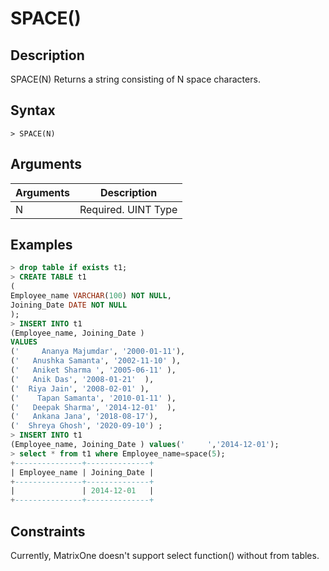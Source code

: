 # **SPACE()**

## **Description**

SPACE(N) Returns a string consisting of N space characters.

## **Syntax**

```
> SPACE(N)
```

## **Arguments**

|  Arguments   | Description  |
|  ----  | ----  |
| N | Required. UINT Type |

## **Examples**

```SQL
> drop table if exists t1;
> CREATE TABLE t1
(
Employee_name VARCHAR(100) NOT NULL,
Joining_Date DATE NOT NULL
);
> INSERT INTO t1
(Employee_name, Joining_Date )
VALUES
('     Ananya Majumdar', '2000-01-11'),
('   Anushka Samanta', '2002-11-10' ),
('   Aniket Sharma ', '2005-06-11' ),
('   Anik Das', '2008-01-21'  ),
('  Riya Jain', '2008-02-01' ),
('    Tapan Samanta', '2010-01-11' ),
('   Deepak Sharma', '2014-12-01'  ),
('   Ankana Jana', '2018-08-17'),
('  Shreya Ghosh', '2020-09-10') ;
> INSERT INTO t1
(Employee_name, Joining_Date ) values('     ','2014-12-01');
> select * from t1 where Employee_name=space(5);
+---------------+--------------+
| Employee_name | Joining_Date |
+---------------+--------------+
|               | 2014-12-01   |
+---------------+--------------+
```

## Constraints

Currently, MatrixOne doesn't support select function() without from tables.
